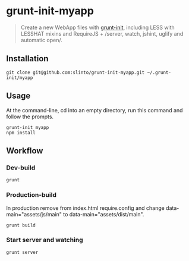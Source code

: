 # grunt-init-myapp

> Create a new WebApp files with [grunt-init][], including LESS with LESSHAT mixins and RequireJS + /server, watch, jshint, uglify and automatic open/.

[grunt-init]: http://gruntjs.com/project-scaffolding

## Installation

```
git clone git@github.com:slinto/grunt-init-myapp.git ~/.grunt-init/myapp
```

## Usage

At the command-line, cd into an empty directory, run this command and follow the prompts.

```
grunt-init myapp
npm install
```

## Workflow
### Dev-build
```
grunt
```
### Production-build
In production remove from index.html require.config and change data-main="assets/js/main" to data-main="assets/dist/main".
```
grunt build
```
### Start server and watching
```
grunt server
```